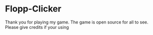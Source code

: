 # Flopp-Clicker

Thank you for playing my game. The game is open source for all to see. Please give credits if your using
